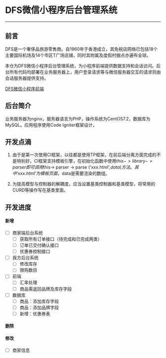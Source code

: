 # DFS微信小程序后台管理系统

----

## 前言
DFS是一个奢侈品旅游零售商。自1960年于香港成立，其免税店网络已包括18个主要国际机场及14个市区T广场店铺，同时其附属及度假村据点亦遍布全球。

本仓为DFS微信小程序后台管理系统，为小程序前端提供数据支持和会话访问。后台所有代码均部署在业务服务器上，用户登录请求等与微信服务器交互的请求则由会话服务器提供支持。

[DFS微信小程序前端](https://github.com/huysh3/DFS)

## 后台简介
业务服务器为nginx，服务器语言为PHP，操作系统为CentOS7.2，数据库为MySQL。应用程序使用Code Igniter框架设计，

## 开发点滴
1. 由于是第一次使用CI框架，以往都是使用TP框架，在前后端分离方面完成的不是特别好。CI框架支持模板引擎，在初始化函数中使用$this-> library -> parser即可调用$this-> parser -> parse ('xxx.html',$data)方法。其中'xxx.html'为模板页面，$data是需要渲染的数组。

2. 为提高模型与控制器的解耦度，应当设置基类控制器和基类模型，将常用的CURD等操作写在基类里面。

## 开发进度

#### 新增
- [ ] 商家端后台系统
  - [ ] 获取所有订单接口（待完成和已完成两类）
  - [ ] 订单已交付确认接口
  - [ ] 优惠券控制接口
- [ ] 我方后台系统
  - [ ] 修改库存
  - [ ] 限购数目
- [ ] 前端
  - [ ] 汇率处理
  - [ ] 商品需返回品牌及库存字段
- [ ] 数据库
  - [ ] 商品：添加库存字段
  - [ ] 商品：添加品牌字段
  - [ ] 新增：优惠券表

#### 删除


#### 修改
- [ ] 商家信息
